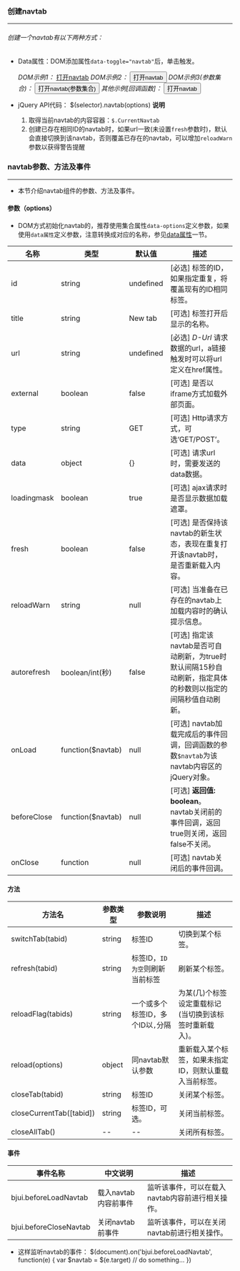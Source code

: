 ### 创建navtab
***
###### 创建一个navtab有以下两种方式：
* Data属性：DOM添加属性`data-toggle="navtab"`后，单击触发。

  *DOM示例1：*
      <a href="mytab.html?d=1" data-toggle="navtab" data-id="mynavtab" data-reload-warn="已打开业务页面，确认将重新载入?" data-title="我的业务页面">打开navtab</a>
  *DOM示例2：*
      <button type="button" class="btn-green" data-toggle="navtab" data-id="mynavtab" data-reload-warn="已打开业务页面，确认将重新载入?" data-url="doc/navtab/mytab.html?d=2" data-title="我的业务页面">打开navtab</button>
  *DOM示例3(参数集合)：*
      <button type="button" class="btn-green" data-toggle="navtab" data-options="{id:'mynavtab', reloadWarn:'已打开业务页面，确认将重新载入?', url:'doc/navtab/mytab.html?d=5', title:'我的业务页面(参数集合写法)'}">打开navtab(参数集合)</button>
  *其他示例[回调函数]：*
      <script type="text/javascript">
          function doc_navtab_beforeClose($navtab) {
              var code = $navtab.find('#doc-mytab-code').val()

              if (code) return true
              $navtab.alertmsg('error', '关闭navtab前请先填入你的工号。')
              return false
          }
          function doc_navtab_onClose() {
              $(this).alertmsg('info', '你刚刚关闭了一个navtab。')
          }
      </script>
      <button type="button" class="btn-green" data-toggle="navtab" data-id="mynavtab" data-reload-warn="已打开业务页面，确认将重新载入?" data-url="doc/navtab/mytab.html?d=3" data-title="navtab回调函数示例" data-before-close="doc_navtab_beforeClose" data-on-close="doc_navtab_onClose">打开navtab</button>
* jQuery API：

  *jQuery示例：* 完整代码如下
      <script type="text/javascript">
        function openMytab(obj) {
            $(obj).navtab({id:'mynavtab', url:'doc/navtab/mytab.html', title:'我的业务页面'});
        }
      </script>
      <button type="button" class="btn-default" onclick="openMytab(this)">打开navtab</button>
* jQuery API代码：
      $(selector).navtab(options)
**说明**
  1. 取得当前navtab的内容容器：`$.CurrentNavtab`
  2. 创建已存在相同ID的navtab时，如果url一致(未设置`fresh`参数时)，默认会直接切换到该navtab，否则覆盖已存在的navtab，可以增加`reloadWarn`参数以获得警告提醒

### navtab参数、方法及事件
***
* 本节介绍navtab组件的参数、方法及事件。
#### 参数（options）
* DOM方式初始化navtab的，推荐使用集合属性`data-options`定义参数，如果使用`data属性`定义参数，注意转换成对应的名称，参见[data属性](../datashu_xing.md)一节。

| 名称 | 类型 | 默认值 | 描述 |
| -- | -- | -- | -- |
| id | string | undefined | [必选] 标签的ID，如果指定重复，将覆盖现有的ID相同标签。 |
| title | string | New tab | [可选] 标签打开后显示的名称。 |
| url | string | undefined | [必选] <span class="badge"><i>D-Url</i></span> 请求数据的url，a链接触发时可以将url定义在href属性。 |
| external | boolean | false | [可选] 是否以iframe方式加载外部页面。 |
| type | string | GET | [可选] Http请求方式，可选‘GET/POST’。 |
| data | object | {} | [可选] 请求url时，需要发送的data数据。 |
| loadingmask | boolean | true | [可选] ajax请求时是否显示数据加载遮罩。 |
| fresh | boolean | false | [可选] 是否保持该navtab的新生状态，表现在重复打开该navtab时，是否重新载入内容。 |
| reloadWarn | string | null |[可选] 当准备在已存在的navtab上加载内容时的确认提示信息。 |
| autorefresh | boolean/int(秒) | false | [可选] 指定该navtab是否可自动刷新，为true时默认间隔15秒自动刷新，指定具体的秒数则以指定的间隔秒值自动刷新。 |
| onLoad | function($navtab) | null | [可选] navtab加载完成后的事件回调，回调函数的参数<code>$navtab</code>为该navtab内容区的jQuery对象。 |
| beforeClose | function($navtab) | null | [可选] <b>返回值: boolean</b>。 navtab关闭前的事件回调，返回true则关闭，返回false不关闭。 |
| onClose | function | null | [可选] navtab关闭后的事件回调。 |
#### 方法
| 方法名 | 参数类型 | 参数说明 | 描述 |
| -- | -- | -- | -- |
| switchTab(tabid) | string | 标签ID | 切换到某个标签。 |
| refresh(tabid) | string | 标签ID，<code>ID为空</code>则刷新当前标签 | 刷新某个标签。 |
| reloadFlag(tabids) | string | 一个或多个标签ID，多个ID以<code>,</code>分隔 | 为某(几)个标签设定重载标记(当切换到该标签时重新载入)。 |
| reload(options) | object | 同navtab默认参数 | 重新载入某个标签，如果未指定ID，则默认重载入当前标签。 |
| closeTab(tabid) | string | 标签ID | 关闭某个标签。 |
| closeCurrentTab([tabid]) | string | 标签ID，可选。 | 关闭当前标签。 |
| closeAllTab() | -- | -- | 关闭所有标签。 |
#### 事件
| 事件名称 | 中文说明 | 描述 |
| -- | -- | -- |
| bjui.beforeLoadNavtab | 载入navtab内容前事件 | 监听该事件，可以在载入navtab内容前进行相关操作。 |
| bjui.beforeCloseNavtab | 关闭navtab前事件 | 监听该事件，可以在关闭navtab前进行相关操作。 |
* 这样监听navtab的事件：
      $(document).on('bjui.beforeLoadNavtab', function(e) {
          var $navtab = $(e.target)
          // do something...
      })

